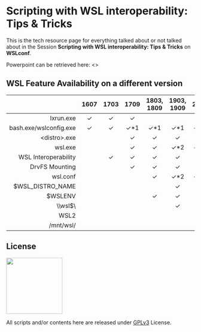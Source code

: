 # Scripting with WSL interoperability: Tips & Tricks

This is the tech resource page for everything talked about or not talked about in the Session **Scripting with WSL interoperability: Tips & Tricks** on **WSLconf**.

Powerpoint can be retrieved here: <>

## WSL Feature Availability on a different version

| | 1607 | 1703 | 1709 | 1803, 1809 | 1903, 1909 | 2004 |
|---:|:---:|:---:|:---:|:---:|:---:|:---:|
| lxrun.exe | ✓ | ✓ | ✓ | | | |
| bash.exe/wslconfig.exe | ✓ | ✓ | ✓\*1 | ✓\*1 | ✓\*1 | ✓\*1 |
| \<distro\>.exe | | |✓|✓|✓|✓|
| wsl.exe | | | ✓ | ✓ | ✓\*2 | ✓\*2 |
| WSL Interoperability | |✓|✓|✓|✓|✓|
| DrvFS Mounting| | |✓|✓|✓|✓|
|wsl.conf | | | | ✓ | ✓\*2|✓\*2|
| $WSL_DISTRO_NAME| | | | |✓|✓|
| $WSLENV| | | |✓|✓|✓|
| \\\\wsl\$\\ | | | | |✓|✓|
| WSL2| | | | | |✓|
| /mnt/wsl/| | | | | |✓|


## License
<img width="150" src="https://www.gnu.org/graphics/gplv3-with-text-136x68.png">

All scripts and/or contents here are released under [GPLv3](LICENSE) License.

